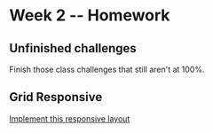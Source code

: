 # Week 2 -- Homework

## Unfinished challenges
Finish those class challenges that still aren't at 100%.

## Grid Responsive
[Implement this responsive layout](./grid-responsive/README.md)
